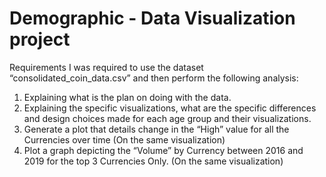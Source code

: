 # Demographic - Data Visualization project

Requirements
I was required to use the dataset “consolidated_coin_data.csv” and then perform the following analysis:

1. Explaining what is the plan on doing with the data. 
2. Explaining the specific visualizations, what are the specific differences and
design choices made for each age group and their visualizations.
3. Generate a plot that details change in the “High” value for all the Currencies over
time (On the same visualization)
4. Plot a graph depicting the “Volume” by Currency between 2016 and 2019 for the
top 3 Currencies Only. (On the same visualization)
